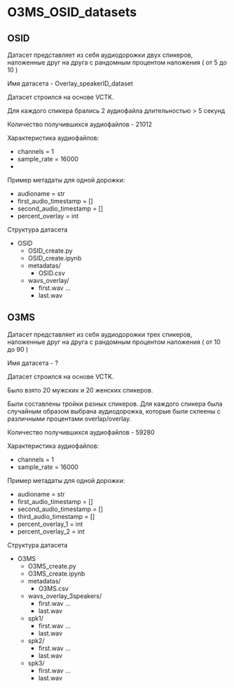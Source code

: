 # O3MS_OSID_datasets

## OSID

Датасет представляет из себя аудиодорожки двух спикеров, наложенные друг на друга с рандомным процентом наложения ( от 5 до 10 )

Имя датасета - Overlay_speakerID_dataset

Датасет строился на основе VCTK. 

Для каждого спикера брались 2 аудиофайла длительностью > 5 секунд

Количество получившихся аудиофайлов - 21012

Характеристика аудиофайлов:
* channels = 1
* sample_rate = 16000
* 
Пример метадаты для одной дорожки:
* audioname = str
* first_audio_timestamp = []
* second_audio_timestamp = []
* percent_overlay = int

Структура датасета

* OSID
  - OSID_create.py
  - OSID_create.ipynb
  - metadatas/
    - OSID.csv
  - wavs_overlay/
    *  first.wav
   ...
    *  last.wav


## O3MS


Датасет представляет из себя аудиодорожки трех спикеров, наложенные друг на друга с рандомным процентом наложения ( от 10 до 90 )

Имя датасета - ?

Датасет строился на основе VCTK. 

Было взято 20 мужских и 20 женских спикеров.

Были составлены тройки разных спикеров. Для каждого спикера была случайным образом выбрана аудиодорожка, которые были склеены с различными процентами overlap/overlay.

Количество получившихся аудиофайлов - 59280

Характеристика аудиофайлов:
* channels = 1
* sample_rate = 16000

Пример метадаты для одной дорожки:
* audioname = str
* first_audio_timestamp = []
* second_audio_timestamp = []
* third_audio_timestamp = []
* percent_overlay_1 = int
* percent_overlay_2 = int

Структура датасета
* O3MS
  - O3MS_create.py
  - O3MS_create.ipynb
  - metadatas/
    - O3MS.csv
  - wavs_overlay_3speakers/
    - first.wav
    ...
    - last.wav
  - spk1/
    - first.wav
    ...
    - last.wav
  - spk2/
    - first.wav
    ...
    - last.wav
  - spk3/
    - first.wav
    ...
    - last.wav
